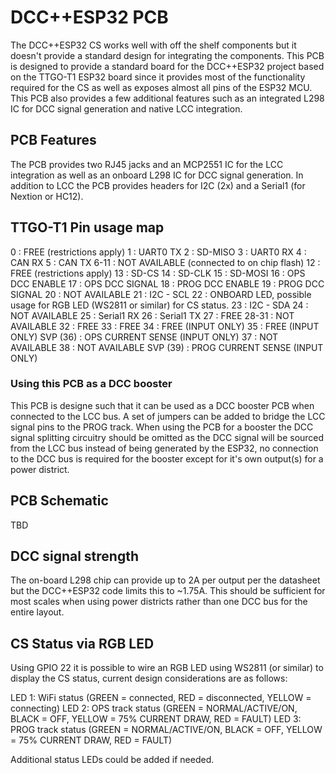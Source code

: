 # DCC++ESP32 PCB
The DCC++ESP32 CS works well with off the shelf components but it doesn't provide a standard design for integrating the components. This PCB is designed to provide a standard board for the DCC++ESP32 project based on the TTGO-T1 ESP32 board since it provides most of the functionality required for the CS as well as exposes almost all pins of the ESP32 MCU. This PCB also provides a few additional features such as an integrated L298 IC for DCC signal generation and native LCC integration.

## PCB Features
The PCB provides two RJ45 jacks and an MCP2551 IC for the LCC integration as well as an onboard L298 IC for DCC signal generation.
In addition to LCC the PCB provides headers for I2C (2x) and a Serial1 (for Nextion or HC12).

## TTGO-T1 Pin usage map
0 : FREE (restrictions apply)
1 : UART0 TX
2 : SD-MISO
3 : UART0 RX
4 : CAN RX
5 : CAN TX
6-11 : NOT AVAILABLE (connected to on chip flash)
12 : FREE (restrictions apply)
13 : SD-CS
14 : SD-CLK
15 : SD-MOSI
16 : OPS DCC ENABLE
17 : OPS DCC SIGNAL
18 : PROG DCC ENABLE
19 : PROG DCC SIGNAL
20 : NOT AVAILABLE
21 : I2C - SCL
22 : ONBOARD LED, possible usage for RGB LED (WS2811 or similar) for CS status.
23 : I2C - SDA
24 : NOT AVAILABLE
25 : Serial1 RX
26 : Serial1 TX
27 : FREE
28-31 : NOT AVAILABLE
32 : FREE
33 : FREE
34 : FREE (INPUT ONLY)
35 : FREE (INPUT ONLY)
SVP (36) : OPS CURRENT SENSE (INPUT ONLY)
37 : NOT AVAILABLE
38 : NOT AVAILABLE
SVP (39) : PROG CURRENT SENSE (INPUT ONLY)

### Using this PCB as a DCC booster
This PCB is designe such that it can be used as a DCC booster PCB when connected to the LCC bus. A set of jumpers can be added to bridge the LCC signal pins to the PROG track. When using the PCB for a booster the DCC signal splitting circuitry should be omitted as the DCC signal will be sourced from the LCC bus instead of being generated by the ESP32, no connection to the DCC bus is required for the booster except for it's own output(s) for a power district.

## PCB Schematic
TBD

## DCC signal strength
The on-board L298 chip can provide up to 2A per output per the datasheet but the DCC++ESP32 code limits this to ~1.75A. This should be sufficient for most scales when using power districts rather than one DCC bus for the entire layout.

## CS Status via RGB LED
Using GPIO 22 it is possible to wire an RGB LED using WS2811 (or similar) to display the CS status, current design considerations are as follows:

LED 1: WiFi status (GREEN = connected, RED = disconnected, YELLOW = connecting)
LED 2: OPS track status (GREEN = NORMAL/ACTIVE/ON, BLACK = OFF, YELLOW = 75% CURRENT DRAW, RED = FAULT)
LED 3: PROG track status (GREEN = NORMAL/ACTIVE/ON, BLACK = OFF, YELLOW = 75% CURRENT DRAW, RED = FAULT)

Additional status LEDs could be added if needed.